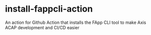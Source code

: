 # install-fappcli-action
An action for Github Action that installs the FApp CLI tool to make Axis ACAP development and CI/CD easier
